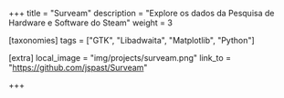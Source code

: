+++
title = "Surveam"
description = "Explore os dados da Pesquisa de Hardware e Software do Steam"
weight = 3

[taxonomies]
tags = ["GTK", "Libadwaita", "Matplotlib", "Python"]

[extra]
local_image = "img/projects/surveam.png"
link_to = "https://github.com/jspast/Surveam"

+++


